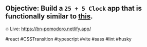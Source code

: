 ## Objective: Build a `25 + 5 Clock` app that is functionally similar to [this](https://codepen.io/freeCodeCamp/full/XpKrrW).

🔥 Live: https://bn-pomodoro.netlify.app/

#react #CSSTransition #typescript #vite #sass #lint #husky
